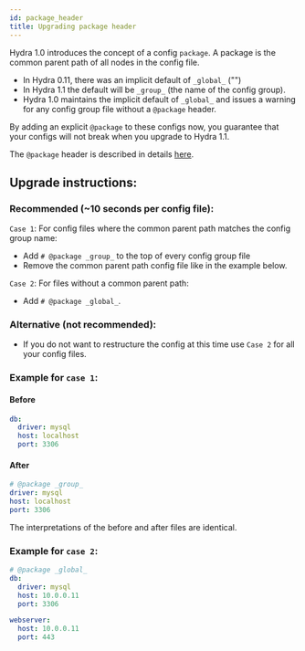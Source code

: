 ```yaml
---
id: package_header
title: Upgrading package header
---
```

Hydra 1.0 introduces the concept of a config `package`. A package is the common parent 
path of all nodes in the config file.

 - In Hydra 0.11, there was an implicit default of `_global_` ("")
 - In Hydra 1.1 the default will be `_group_` (the name of the config group).
 - Hydra 1.0 maintains the implicit default of `_global_` and issues a warning for 
any config group file without a `@package` header.

By adding an explicit `@package` to these configs now, you guarantee that your configs 
will not break when you upgrade to Hydra 1.1.

The `@package` header is described in details [here](/advanced/package_header.md).  

## Upgrade instructions:
### Recommended (~10 seconds per config file):
`Case 1`: For config files where the common parent path matches the config group name:  
 - Add `# @package _group_` to the top of every config group file
 - Remove the common parent path config file like in the example below.

`Case 2`: For files without a common parent path:
 - Add `# @package _global_`.

### Alternative (not recommended):
 - If you do not want to restructure the config at this time use `Case 2` for all your config files.

### Example for `case 1`:

#### Before
```yaml title="db/mysql.yaml"
db:
  driver: mysql
  host: localhost
  port: 3306
```
#### After
```yaml title="db/mysql.yaml"
# @package _group_
driver: mysql
host: localhost
port: 3306
```
The interpretations of the before and after files are identical.

### Example for `case 2`:
```yaml title="env/prod.yaml"
# @package _global_
db:
  driver: mysql
  host: 10.0.0.11
  port: 3306

webserver:
  host: 10.0.0.11
  port: 443
```
